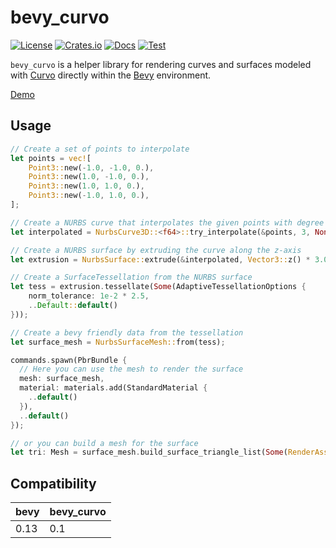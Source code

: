 # bevy_curvo

[![License](https://img.shields.io/badge/license-MIT%2FApache-blue.svg)](https://github.com/mattatz/bevy_curvo#license)
[![Crates.io](https://img.shields.io/crates/v/bevy_curvo.svg)](https://crates.io/crates/bevy_curvo)
[![Docs](https://docs.rs/bevy_curvo/badge.svg)](https://docs.rs/bevy_curvo/latest/bevy_curvo/)
[![Test](https://github.com/mattatz/bevy_curvo/actions/workflows/test.yml/badge.svg?branch=main)](https://github.com/mattatz/bevy_curvo/actions/workflows/test.yml)

`bevy_curvo` is a helper library for rendering curves and surfaces modeled with [Curvo](https://github.com/mattatz/curvo) directly within the [Bevy](https://github.com/bevyengine/bevy) environment.

[Demo](https://github.com/mattatz/bevy_curvo/assets/1085910/55274a35-86f9-46a5-9d10-23668541a3ad)

## Usage

```rust
// Create a set of points to interpolate
let points = vec![
    Point3::new(-1.0, -1.0, 0.),
    Point3::new(1.0, -1.0, 0.),
    Point3::new(1.0, 1.0, 0.),
    Point3::new(-1.0, 1.0, 0.),
];

// Create a NURBS curve that interpolates the given points with degree 3
let interpolated = NurbsCurve3D::<f64>::try_interpolate(&points, 3, None, None).unwrap();

// Create a NURBS surface by extruding the curve along the z-axis
let extrusion = NurbsSurface::extrude(&interpolated, Vector3::z() * 3.0);

// Create a SurfaceTessellation from the NURBS surface
let tess = extrusion.tessellate(Some(AdaptiveTessellationOptions {
    norm_tolerance: 1e-2 * 2.5,
    ..Default::default()
}));

// Create a bevy friendly data from the tessellation
let surface_mesh = NurbsSurfaceMesh::from(tess);

commands.spawn(PbrBundle {
  // Here you can use the mesh to render the surface
  mesh: surface_mesh,
  material: materials.add(StandardMaterial {
    ..default()
  }),
  ..default()
});

// or you can build a mesh for the surface
let tri: Mesh = surface_mesh.build_surface_triangle_list(Some(RenderAssetUsages::default()));

```

## Compatibility

| bevy | bevy_curvo |
| ---- | ---------- |
| 0.13 | 0.1        |
